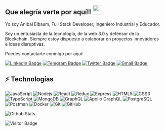 ## Que alegría verte por aquí!! <img src="https://raw.githubusercontent.com/andavian/andavian/master/wave.gif" width="30">

Yo soy Anibal Elbaum, Full Stack Developer, Ingeniero Industrial y Educador.

Soy un entusiasta de la tecnología, de la web 3.0 y defensor de la Blockchain. Siempre estoy dispuesto a colaborar en proyectos innovadores e ideas disruptivas.

Puedes contactarte conmigo por aquí:

[![Linkedin Badge](https://img.shields.io/badge/-ing.elbaum-blue?style=flat-square&logo=Linkedin&logoColor=white&link=https://www.linkedin.com/in/inganibalelbaum)](https://www.linkedin.com/in/inganibalelbaum)
[![Telegram Badge](https://img.shields.io/badge/-AnibalElbaum-darkblue?style=flat-square&logo=telegram&logoColor=white&link=https://t.me/AnibalElbaum)](https://t.me/AnibalElbaum)
[![Twitter Badge](https://img.shields.io/badge/-AnibalElbaum-lightblue?style=flat-square&logo=twitter&logoColor=white&link=https://twitter.com/AnibalElbaum)](https://twitter.com/AnibalElbaum)
[![Gmail Badge](https://img.shields.io/badge/-ing.elbaum@gmail.com-red?style=flat-square&logo=Gmail&logoColor=white&link=mailto:ing.elbaum@gmail.com)](mailto:ing.elbaum@gmail.com)

## ⚡ Technologías

![JavaScript](https://img.shields.io/badge/-JavaScript-black?style=flat-square&logo=javascript)
![Nodejs](https://img.shields.io/badge/-Nodejs-black?style=flat-square&logo=Node.js)
![React](https://img.shields.io/badge/-React-black?style=flat-square&logo=react)
![Redux](https://img.shields.io/badge/-Redux-E34A86?style=flat-square&logo=redux)
![Express](https://img.shields.io/badge/Express-00599C?style=flat-square&logo=express)
![HTML5](https://img.shields.io/badge/-HTML5-E34F26?style=flat-square&logo=html5&logoColor=white)
![CSS3](https://img.shields.io/badge/-CSS3-1572B6?style=flat-square&logo=css3)
![TypeScript](https://img.shields.io/badge/-TypeScript-007ACC?style=flat-square&logo=typescript)
![MongoDB](https://img.shields.io/badge/-MongoDB-black?style=flat-square&logo=mongodb)
![GraphQL](https://img.shields.io/badge/-GraphQL-E10098?style=flat-square&logo=graphql)
![Apollo GraphQL](https://img.shields.io/badge/-Apollo%20GraphQL-311C87?style=flat-square&logo=apollo-graphql)
![PostgreSQL](https://img.shields.io/badge/-PostgreSQL-336791?style=flat-square&logo=postgresql)
![Postman](https://img.shields.io/badge/-Postman-430098?style=flat-square&logo=postman)
![Docker](https://img.shields.io/badge/-Docker-black?style=flat-square&logo=docker)
![Git](https://img.shields.io/badge/-Git-black?style=flat-square&logo=git)
![GitHub](https://img.shields.io/badge/-GitHub-181717?style=flat-square&logo=github)

![Github Stats](https://github-readme-stats.vercel.app/api?username=andavian&count_private=true&show_icons=true&include_all_commits=true)

![Visitor Badge](https://visitor-badge.laobi.icu/badge?page_id=andavian.andavian)
